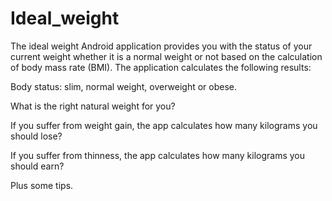 # Ideal_weight

The ideal weight Android application provides you with the status of your current weight whether it is a normal weight or not based on the calculation of body mass rate (BMI).
The application calculates the following results:

Body status: slim, normal weight, overweight or obese.

What is the right natural weight for you?

If you suffer from weight gain, the app calculates how many kilograms you should lose?

If you suffer from thinness, the app calculates how many kilograms you should earn?

Plus some tips.
